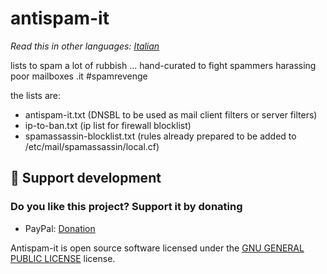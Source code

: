 # antispam-it

*Read this in other languages: [Italian](README.it.md)*

lists to spam a lot of rubbish ... hand-curated to fight spammers harassing poor mailboxes .it #spamrevenge

the lists are:

- antispam-it.txt (DNSBL to be used as mail client filters or server filters)
- ip-to-ban.txt (ip list for firewall blocklist)
- spamassassin-blocklist.txt (rules already prepared to be added to /etc/mail/spamassassin/local.cf)

## 💖 Support development

### Do you like this project? Support it by donating

- PayPal: [Donation](https://www.paypal.com/donate?business=4RXVK5TKS3YT2&currency_code=EUR)

Antispam-it is open source software licensed under the [GNU GENERAL PUBLIC LICENSE](LICENSE) license.
